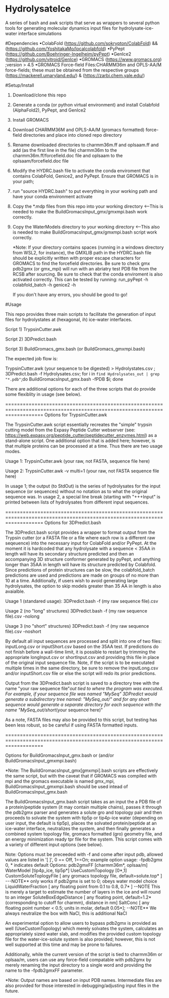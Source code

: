 # HydrolysateIce
A series of bash and awk scripts that serve as wrappers to several python tools for generating molecular dynamics input files for hydrolysate-ice-water interface simulations

#Dependencies
•ColabFold (https://github.com/sokrypton/ColabFold) && (https://github.com/YoshitakaMo/localcolabfold)
•PyPept (https://github.com/Boehringer-Ingelheim/pyPept)
•GenIce2 (https://github.com/vitroid/GenIce)
•GROMACS (https://www.gromacs.org) ;version > 4.5
•GROMACS Force-field Files:CHARMM36m and OPLS-AA/M force-fields; these must be obtained from the respective groups (https://mackerell.umaryland.edu/) & (https://zarbi.chem.yale.edu/)

#Setup/Install

1) Download/clone this repo
2) Generate a conda (or python virtual environment) and install Colabfold (AlphaFold2), PyPept, and GenIce2
3) Install GROMACS
4) Download CHARMM36M and OPLS-AA/M (gromacs formatted) force-field directories and place into cloned repo directory
5) Rename downloaded directories to charmm36m.ff and oplsaam.ff and add (as the first line in the file) charmm36m to the charmm36m.ff/forcefield.doc file and oplsaam to the oplsaam/forcefield.doc file
6) Modify the HYDRC.bash file to activate the conda enviroment that contains ColabFold, Genice2, and PyPept. Ensure that GROMACS is in your path;
7) run "source HYDRC.bash" to put everything in your working path and have your conda environment activate
8) Copy the *.mdp files from this repo into your working directory <--This is needed to make the BuildGromacsInput_gmx/gmxmpi.bash work correctly.
9) Copy the WaterModels directory to your working directory <--This also is needed to make BuildGromacsInput_gmx/gmxmpi.bash script work correctly.
 
   *Note: If your directory contains spaces (running in a windows directory from WSL2, for instance), the GMXLIB path in the HYDRC.bash file should be explicitly written with proper escape characters for GROMACS to
   find the forcefield directories. Be sure to check gmx pdb2gmx (or gmx_mpi) will run with an abriatry test PDB file from the RCSB after sourcing. Be sure to check that the conda enviroment is also activated
   correctly. This can be tested by running:
              run_pyPept -h
              colabfold_batch -h
              genice2 -h

   If you don't have any errors, you should be good to go!
   
#Usage

This repo provides three main scripts to facilitate the generation of input files for hydrolystates at (hexagonal, ih) ice-water interfaces. 

Script 1) TrypsinCutter.awk

Script 2) 3DPredict.bash

Script 3) BuildGromacs_gmx.bash (or BuildGromacs_gmxmpi.bash) 

The expected job flow is: 

TrypsinCutter.awk (your sequence to be digested) > Hydrolystates.csv ;
3DPredict.bash -f Hydrolysates.csv;
for i in `find Hydrolysates_out | grep "*.pdb"`;do BuildGromacsInput_gmx.bash -fPDB $i; done

There are additional options for each of the three scripts that do provide some flexiblity in usage (see below).

=========================================================================================================================
Options for TrypsinCutter.awk

The TrypsinCutter.awk script essentially recreates the "simple" trypsin cutting model from the Expasy Peptide Cutter webserver (see: https://web.expasy.org/peptide_cutter/peptidecutter_enzymes.html) as a stand-alone script. One additional option that is added here; however, is that multiple proteins can be processed at a time. Thus there are two usage modes.

Usage 1:
TrypsinCutter.awk (your raw, not FASTA, sequence file here)

Usage 2: 
TrypsinCutter.awk -v multi=1 (your raw, not FASTA sequence file here) 

In usage 1; the output (to StdOut) is the series of hydrolysates for the input sequence (or sequences) without no notation as to what the original sequence was. In usage 2, a special line break (starting with "+++Input" is printed between lists of hydrolysates from different input sequences. 

=========================================================================================================================
Options for 3DPredict.bash

The 3DPredict.bash script provides a wrapper to format output from the Trypsin cutter (or a FASTA file or a file where each row is a different raw seqeuence) into the necessary input for ColabFold and/or PyPept. At the moment it is hardcoded that any hydrolysate with a sequence < 35AA in length will have its secondary structure predicted and then an accompanying 3D structure conformer generated by pyPept, and anything longer than 35AA in length will have its structure predicted by Colabfold. Since predictions of protein structures can be slow, the colabfold_batch predictions are used and predictions are made on groups of no more than 10 at a time. Additionally, if users wish to avoid generating large hydrolysates, the option to skip models greater than 35 AA in length is also avaialble.

Usage 1 (standared usage): 
3DPredict.bash -f (my raw sequence file).csv

Usage 2 (no "long" structures)
3DPredict.bash -f (my raw sequence file).csv -nolong

Usage 3 (no "short" structures)
3DPredict.bash -f (my raw sequence file).csv -noshort

By default all input sequences are processed and split into one of two files: inputLong.csv or inputShort.csv based on the 35AA test. If predictions do not finish before a wall-time limit, it is possible to restart by trimming the appropriate longInput.csv or shortInput.csv and providing this file in place of the original input sequence file. Note, if the script is to be executated multiple times in the same directory, be sure to remove the inputLong.csv and/or inputShort.csv file or else the script will redo its prior predictions.

Output from the 3DPredict.bash script is saved to a directory tree with the name "your raw sequence file"_out tied to where the program was executed. For example, if your sequence file was named "MySeq" 3DPredict would generate a subdirectory tree named: "MySeq_out/" and for any short sequence would generate a separate directory for each sequence with the name "MySeq_out/short_(your sequence here)"

As a note, FASTA files may also be provided to this script, but testing has been less robust, so be careful if using FASTA formatted inputs.


=========================================================================================================================

Options for BuildGromacsInput_gmx.bash or (and/or BuildGromacsInput_gmxmpi.bash)

*Note: The BuildGromacsInput_gmx[gmxmpi].bash scripts are effectively the same script, but with the caveat that if GROMACS was compiled with mpi and the gromacs executable is named gmx_mpi, BuildGromacsInput_gmxmpi.bash should be used intead of BuildGromacsInput_gmx.bash

The BuildGromacsInput_gmx.bash script takes as an input the a PDB file of a protein/peptide system (it may contain multiple chains), passes it through the pdb2gmx parser and generates a solute gro and topology pair and then proceeds to solvate the system with tip5p or tip4p-ice water (depending on user input, the default is tip5p), places the solvated protein/peptide at an ice-water interface, neutralizes the system, and then finally generates a combined system topology file, gromacs formatted (gro) geometry file, and an energy minimization ready tpr file for the system. This script comes with a variety of different input options (see below).

Note: Options must be preceeded with -f and come after input pdb, allowed values are listed in '[ ]', 0 == Off, 1==On; example option usage: -fpdb2gmx 0, * indicates default
Options:
pdb2gmxFF [charmm36m*, oplsaa/m]
WaterModel [tip4p_ice, tip5p*]
UseCustomTopology [0*,1]
CustomSoluteToplogyFile [ any gromacs topology file, default=solute.top* ] ---NOTE** only works if pdb2gmx is set to 0; obeys water model choice
LiquidWaterFraction [ any floating point from 0.1 to 0.8, 0.7* ] --NOTE This is merely a target to estimate the number of layers in the ice and will round to an integer
SoluteBoxEdgeDistance [ any floating point, default=1.2* (corresponding to cutoff for charmm), distance in nm]
SaltConc [ any floating point number < 0.5; units in molar, default 0.05*]; --NOTE** We always neutralize the box with NaCl, this is additional NaCl

An experimental option to allow users to bypass pdb2gmx is provided as well (UseCustomTopology) which merely solvates the system, calculates an appropriately sized water slab, and modifies the provided custom topology file for the water-ice-solute system is also provided; however, this is not well supported at this time and may be prone to failures. 

Additionally, while the current version of the script is tied to charmm36m or oplsaa/m, users can use any force-field compatable with pdb2gmx by merely renaming the input directory to a single word and providing the name to the -fpdb2gmxFF parameter.

*Note: Output names are based on input PDB names. Intermediate files are also provided for those interested in debugging/adjusting input files in the future.

